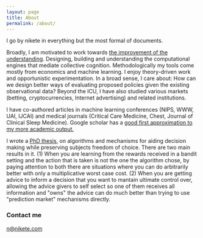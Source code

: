 ```yaml
---
layout: page
title: About
permalink: /about/
---
```


I go by nikete in everything but the most formal of documents.


Broadly, I am motivated to work towards [the improvement of the understanding](http://bactra.org/Spinoza/TIE/). Designing, building and understanding the computational engines that mediate collective cognition. Methodologically my tools come mostly from economics and machine learning. I enjoy theory-driven work and opportunistic experimentation.
In a broad sense, I care about: How can we design better ways of evaluating proposed policies given the existing observational data? Beyond the ICU, I have also studied various markets (betting, cryptocurrencies, Internet advertising) and related institutions.


I have co-authored articles in machine learning conferences (NIPS, WWW, UAI, IJCAI) and  medical journals (Critical Care Medicine, Chest, Journal of Clinical Sleep Medicine). Google scholar has a [good first approximation to my more academic output.](https://scholar.google.it/citations?hl=en&user=_2Z3DcoAAAAJ&view_op=list_works&sortby=pubdate)

I wrote a [PhD thesis](https://openresearch-repository.anu.edu.au/handle/1885/262297), on algorithms and mechanisms for aiding decision making while preserving subjects freedom of choice. There are two main results in it. (1) When you are learning from the rewards received in a bandit setting and the action that is taken is not the one the algorithm chose, by paying attention to both there are situations where you can do arbitrarily better with only a multiplicative worst case cost. (2) When you are getting advice to inform a decision that you want to mantain ultimate control over, allowing the advice givers to self select so one of them receives all information and "owns" the advice can do much better than trying to use "prediction market" mechanisms directly.


### Contact me

[n@nikete.com](mailto:n@nikete.com)

